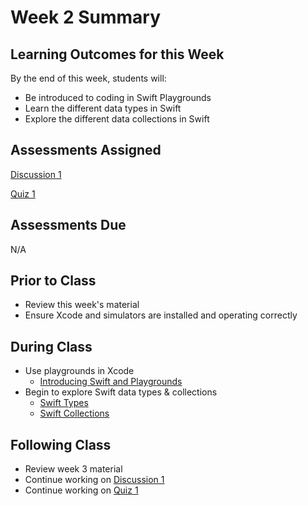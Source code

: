 # Week 2 Summary

## Learning Outcomes for this Week

By the end of this week, students will:

- Be introduced to coding in Swift Playgrounds
- Learn the different data types in Swift
- Explore the different data collections in Swift

## Assessments Assigned

[Discussion 1](/assessments/participation/discussion-1.md)

[Quiz 1](/assessments/participation/quiz-1.md)

## Assessments Due

N/A

## Prior to Class

- Review this week's material
- Ensure Xcode and simulators are installed and operating correctly

## During Class

- Use playgrounds in Xcode
    - [Introducing Swift and Playgrounds](./intro_to_swift.md)
- Begin to explore Swift data types & collections
    - [Swift Types](./swift_types.md)
    - [Swift Collections](./swift_collections.md)


## Following Class

- Review week 3 material
- Continue working on [Discussion 1](/assessments/participation/discussion-1.md)
- Continue working on [Quiz 1](/assessments/participation/quiz-1.md)
